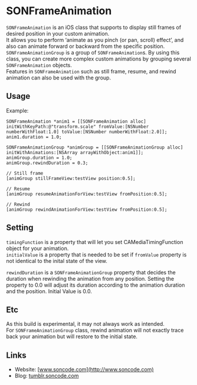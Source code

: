 SONFrameAnimation
=================

`SONFrameAnimation` is an iOS class that supports to display still frames of desired position in your custom animation.  
It allows you to perform ‘animate as you pinch (or pan, scroll) effect’, and also can animate forward or backward from the specific position.  
`SONFrameAnimationGroup` is a group of `SONFrameAnimation`s. By using this class, you can create more complex custom animations by grouping several `SONFrameAnimation` objects.  
Features in `SONFrameAnimation` such as still frame, resume, and rewind animation can also be used with the group.  



Usage
----------------

Example:

    SONFrameAnimation *anim1 = [[SONFrameAnimation alloc] initWithKeyPath:@"transform.scale" fromValue:[NSNumber numberWithFloat:1.0] toValue:[NSNumber numberWithFloat:2.0]];
    anim1.duration = 1.0;
    
    SONFrameAnimationGroup *animGroup = [[SONFrameAnimationGroup alloc] initWithAnimations:[NSArray arrayWithObject:anim1]];
    animGroup.duration = 1.0;
    animGroup.rewindDuration = 0.3;
    
    // Still frame
    [animGroup stillFrameView:testView position:0.5];
    
    // Resume
    [animGroup resumeAnimationForView:testView fromPosition:0.5];
    
    // Rewind
    [animGroup rewindAnimationForView:testView fromPosition:0.5];

    
Setting
----------------

`timingFunction` is a property that will let you set CAMediaTimingFunction object for your animation.  
`initialValue` is a property that is needed to be set if `fromValue` property is not identical to the inital state of the view.  

`rewindDuration` is a `SONFrameAnimationGroup` property that decides the duration when rewinding the animation from any position. Setting the property to 0.0 will adjust its duration according to the animation duration and the position. Initial Value is 0.0.  


Etc
----------------

As this build is experimental, it may not always work as intended.  
For `SONFrameAnimationGroup` class, rewind animation will not exactly trace back your animation but will restore to the initial state.  

    
Links
----------------

- Website: [www.soncode.com](http://www.soncode.com)
- Blog: [tumblr.soncode.com](http://tumblr.soncode.com)
